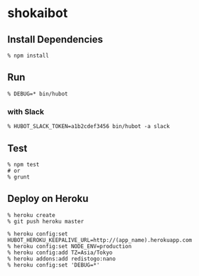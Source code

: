 # shokaibot

## Install Dependencies

    % npm install

## Run

    % DEBUG=* bin/hubot

### with Slack

    % HUBOT_SLACK_TOKEN=a1b2cdef3456 bin/hubot -a slack

## Test

    % npm test
    # or
    % grunt


## Deploy on Heroku

    % heroku create
    % git push heroku master

    % heroku config:set HUBOT_HEROKU_KEEPALIVE_URL=http://(app_name).herokuapp.com
    % heroku config:set NODE_ENV=production
    % heroku config:add TZ=Asia/Tokyo
    % heroku addons:add redistogo:nano
    % heroku config:set 'DEBUG=*'
